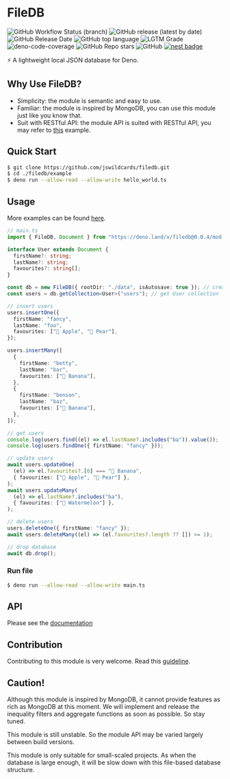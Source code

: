 # FileDB

![GitHub Workflow Status (branch)](https://img.shields.io/github/workflow/status/jswildcards/filedb/Deno/develop)
![GitHub release (latest by date)](https://img.shields.io/github/v/release/jswildcards/filedb)
![GitHub Release Date](https://img.shields.io/github/release-date/jswildcards/filedb)
![GitHub top language](https://img.shields.io/github/languages/top/jswildcards/filedb)
![LGTM Grade](https://img.shields.io/lgtm/grade/javascript/github/jswildcards/filedb)
![deno-code-coverage](https://img.shields.io/badge/code%20coverage-77.08%25-yellowgreen.svg)
![GitHub Repo stars](https://img.shields.io/github/stars/jswildcards/filedb?style=social)
![GitHub](https://img.shields.io/github/license/jswildcards/filedb)
[![nest badge](https://nest.land/badge.svg)](https://nest.land/package/filedb)

:zap: A lightweight local JSON database for Deno.

## Why Use FileDB?

- Simplicity: the module is semantic and easy to use.
- Familiar: the module is inspired by MongoDB, you can use this module just like you know that.
- Suit with RESTful API: the module API is suited with RESTful API, you may refer to [this](https://github.com/jswildcards/filedb/blob/main/example/with_oak.ts) example.

## Quick Start

```bash
$ git clone https://github.com/jswildcards/filedb.git
$ cd ./filedb/example
$ deno run --allow-read --allow-write hello_world.ts
```

## Usage

More examples can be found [here](https://github.com/jswildcards/filedb/tree/main/example).

```ts
// main.ts
import { FileDB, Document } from "https://deno.land/x/filedb@0.0.4/mod.ts";

interface User extends Document {
  firstName?: string;
  lastName?: string;
  favourites?: string[];
}

const db = new FileDB({ rootDir: "./data", isAutosave: true }); // create database with autosave
const users = db.getCollection<User>("users"); // get User collection

// insert users
users.insertOne({
  firstName: "fancy",
  lastName: "foo",
  favourites: ["🍎 Apple", "🍐 Pear"],
});

users.insertMany([
  {
    firstName: "betty",
    lastName: "bar",
    favourites: ["🍌 Banana"],
  },
  {
    firstName: "benson",
    lastName: "baz",
    favourites: ["🍌 Banana"],
  },
]);

// get users
console.log(users.find((el) => el.lastName?.includes("ba")).value());
console.log(users.findOne({ firstName: "fancy" }));

// update users
await users.updateOne(
  (el) => el.favourites?.[0] === "🍌 Banana",
  { favourites: ["🍎 Apple", "🍐 Pear"] },
);
await users.updateMany(
  (el) => el.lastName?.includes("ba"),
  { favourites: ["🍉 Watermelon"] },
);

// delete users
users.deleteOne({ firstName: "fancy" });
await users.deleteMany((el) => (el.favourites?.length ?? []) >= 1);

// drop database
await db.drop();
```

### Run file

```bash
$ deno run --allow-read --allow-write main.ts
```

## API

Please see the [documentation](https://doc.deno.land/https/x.nest.land/filedb@0.0.4/mod.ts)

## Contribution

Contributing to this module is very welcome. Read this [guideline](https://github.com/jswildcards/filedb/blob/main/CONTRIBUTING.md).

## Caution!

Although this module is inspired by MongoDB, it cannot provide features as rich as MongoDB at this moment. We will implement and release the inequality filters and aggregate functions as soon as possible. So stay tuned.

This module is still unstable. So the module API may be varied largely between build versions.

This module is only suitable for small-scaled projects. As when the database is large enough, it will be slow down with this file-based database structure.
